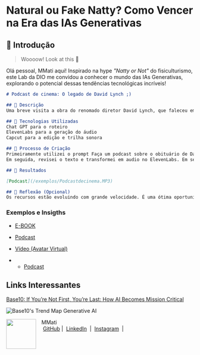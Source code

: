 # Natural ou Fake Natty? Como Vencer na Era das IAs Generativas

## 🚀 Introdução

> Woooow! Look at this 👀

Olá pessoal, MMati aqui! Inspirado na hype _"Natty or Not"_ do fisiculturismo, este Lab da DIO me convidou a conhecer o mundo das IAs Generativas, explorando o potencial dessas tendências tecnológicas incríveis!
```markdown
# Podcast de cinema: O legado de David Lynch ;)

## 📒 Descrição
Uma breve visita a obra do renomado diretor David Lynch, que faleceu em 16/01/2025

## 🤖 Tecnologias Utilizadas
Chat GPT para o roteiro
ElevenLabs para a geração do áudio
Capcut para a edição e trilha sonora

## 🧐 Processo de Criação
Primeiramente utilizei o prompt Faça um podcast sobre o obituário de David Lynch citando suas principais obras e a importância no cinema.
Em seguida, revisei o texto e transformei em audio no ElevenLabs. Em seguida, editei e inclui trilha sonora no Capcut e exportei em MP3.

## 🚀 Resultados

[Podcast](/exemplos/Podcastdecinema.MP3)

## 💭 Reflexão (Opcional)
Os recursos estão evoluindo com grande velocidade. É uma ótima oportunidade acompanhar e conhecer esse processo.
```

### Exemplos e Insigths

- [E-BOOK](/exemplos/E-BOOK.md)
- [Podcast](/exemplos/PODCAST.md)
- [Vídeo (Avatar Virtual)](/exemplos/VIDEO.md)

- - [Podcast](/exemplos/Podcastdecinema.MP3)

## Links Interessantes

[Base10: If You’re Not First, You’re Last: How AI Becomes Mission Critical](https://base10.vc/post/generative-ai-mission-critical/)

![Base10's Trend Map Generative AI](https://github.com/digitalinnovationone/lab-natty-or-not/assets/730492/f4df26e8-f8f7-4419-8252-c69d73ea930c)

<p>
    <img 
      align=left 
      margin=10 
      width=80 
      src="https://avatars.githubusercontent.com/u/67970413?v=4"
    />
    <p>&nbsp&nbsp&nbspMMati<br>
    &nbsp&nbsp&nbsp
    <a href="https://github.com/m-mati">
    GitHub</a>&nbsp;|&nbsp;
    <a href="https://www.linkedin.com/in/mmatias-araujo/">LinkedIn</a>
&nbsp;|&nbsp;
    <a href="https://www.instagram.com/majormati/">
    Instagram</a>
&nbsp;|&nbsp;</p>
</p>
<br/><br/>
<p>
